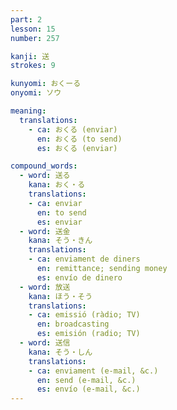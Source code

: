 ```yaml
---
part: 2
lesson: 15
number: 257

kanji: 送
strokes: 9

kunyomi: おくーる
onyomi: ソウ

meaning:
  translations:
    - ca: おくる (enviar)
      en: おくる (to send)
      es: おくる (enviar)

compound_words:
  - word: 送る
    kana: おく・る
    translations:
    - ca: enviar
      en: to send
      es: enviar
  - word: 送金
    kana: そう・きん
    translations:
    - ca: enviament de diners
      en: remittance; sending money
      es: envío de dinero
  - word: 放送
    kana: ほう・そう
    translations:
    - ca: emissió (ràdio; TV)
      en: broadcasting
      es: emisión (radio; TV)
  - word: 送信
    kana: そう・しん
    translations:
    - ca: enviament (e-mail, &c.)
      en: send (e-mail, &c.)
      es: envío (e-mail, &c.)
---
```

